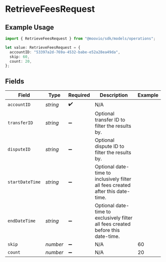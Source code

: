 # RetrieveFeesRequest

## Example Usage

```typescript
import { RetrieveFeesRequest } from "@moovio/sdk/models/operations";

let value: RetrieveFeesRequest = {
  accountID: "53397a2d-769a-4532-babe-e52a28ea49da",
  skip: 60,
  count: 20,
};
```

## Fields

| Field                                                                            | Type                                                                             | Required                                                                         | Description                                                                      | Example                                                                          |
| -------------------------------------------------------------------------------- | -------------------------------------------------------------------------------- | -------------------------------------------------------------------------------- | -------------------------------------------------------------------------------- | -------------------------------------------------------------------------------- |
| `accountID`                                                                      | *string*                                                                         | :heavy_check_mark:                                                               | N/A                                                                              |                                                                                  |
| `transferID`                                                                     | *string*                                                                         | :heavy_minus_sign:                                                               | Optional transfer ID to filter the results by.                                   |                                                                                  |
| `disputeID`                                                                      | *string*                                                                         | :heavy_minus_sign:                                                               | Optional dispute ID to filter the results by.                                    |                                                                                  |
| `startDateTime`                                                                  | *string*                                                                         | :heavy_minus_sign:                                                               | Optional date-time to inclusively filter all fees created after this date-time.  |                                                                                  |
| `endDateTime`                                                                    | *string*                                                                         | :heavy_minus_sign:                                                               | Optional date-time to exclusively filter all fees created before this date-time. |                                                                                  |
| `skip`                                                                           | *number*                                                                         | :heavy_minus_sign:                                                               | N/A                                                                              | 60                                                                               |
| `count`                                                                          | *number*                                                                         | :heavy_minus_sign:                                                               | N/A                                                                              | 20                                                                               |